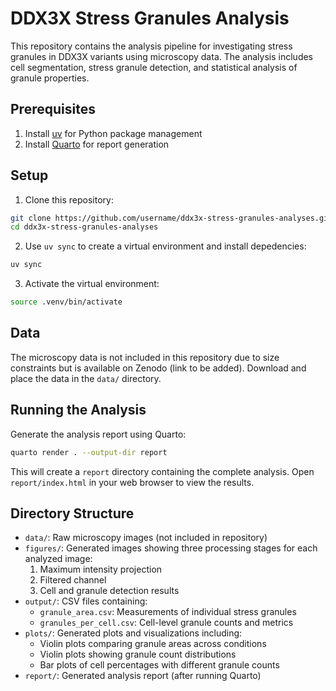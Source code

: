 # DDX3X Stress Granules Analysis

This repository contains the analysis pipeline for investigating stress granules in DDX3X variants using microscopy data. The analysis includes cell segmentation, stress granule detection, and statistical analysis of granule properties.

## Prerequisites

1. Install [uv](https://github.com/astral-sh/uv) for Python package management
2. Install [Quarto](https://quarto.org/docs/get-started/) for report generation

## Setup

1. Clone this repository:
```bash
git clone https://github.com/username/ddx3x-stress-granules-analyses.git
cd ddx3x-stress-granules-analyses
```

2. Use `uv sync` to create a virtual environment and install depedencies:
```bash
uv sync
```

3. Activate the virtual environment:
```bash
source .venv/bin/activate
```

## Data

The microscopy data is not included in this repository due to size constraints but is available on Zenodo (link to be added). Download and place the data in the `data/` directory.

## Running the Analysis

Generate the analysis report using Quarto:
```bash
quarto render . --output-dir report
```

This will create a `report` directory containing the complete analysis. Open `report/index.html` in your web browser to view the results.

## Directory Structure

- `data/`: Raw microscopy images (not included in repository)
- `figures/`: Generated images showing three processing stages for each analyzed image:
  1. Maximum intensity projection
  2. Filtered channel
  3. Cell and granule detection results
- `output/`: CSV files containing:
  - `granule_area.csv`: Measurements of individual stress granules
  - `granules_per_cell.csv`: Cell-level granule counts and metrics
- `plots/`: Generated plots and visualizations including:
  - Violin plots comparing granule areas across conditions
  - Violin plots showing granule count distributions
  - Bar plots of cell percentages with different granule counts
- `report/`: Generated analysis report (after running Quarto)
